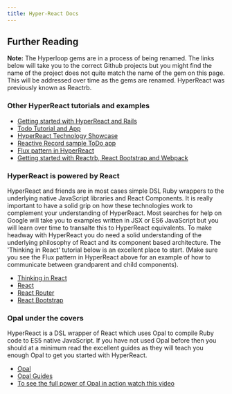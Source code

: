 ```yaml
---
title: Hyper-React Docs
---
```

## Further Reading

**Note:** The Hyperloop gems are in a process of being renamed. The links below will take you to the correct Github projects but you might find the name of the project does not quite match the name of the gem on this page. This will be addressed over time as the gems are renamed. HyperReact was previously known as Reactrb.

### Other HyperReact tutorials and examples
+ [Getting started with HyperReact and Rails](https://github.com/loicboutet/reactrb_tutorial)
+ [Todo Tutorial and App](https://github.com/reactrb/todo-tutorial)
+ [HyperReact Technology Showcase](https://github.com/barriehadfield/reactrb-showcase)
+ [Reactive Record sample ToDo app](https://github.com/loicboutet/reactivetodo)
+ [Flux pattern in HyperReact](https://github.com/reactrb/reactrb.github.io/wiki/Sending-data-from-deeply-nested-components)
+ [Getting started with Reactrb, React Bootstrap and Webpack](https://github.com/fkchang/getting-started-reactrb-webpack)

### HyperReact is powered by React

HyperReact and friends are in most cases simple DSL Ruby wrappers to the underlying native JavaScript libraries and React Components. It is really important to have a solid grip on how these technologies work to complement your understanding of HyperReact. Most searches for help on Google will take you to examples written in JSX or ES6 JavaScript but you will learn over time to transalte this to HyperReact equivalents. To make headway with HyperReact you do need a solid understanding of the underlying philosophy of React and its component based architecture. The 'Thinking in React' tutorial below is an excellent place to start. (Make sure you see the Flux pattern in HyperReact above for an example of how to communicate between grandparent and child components).   

+ [Thinking in React](https://facebook.github.io/react/docs/thinking-in-react.html)
+ [React](https://facebook.github.io/react/docs/getting-started.html)
+ [React Router](https://github.com/reactjs/react-router)
+ [React Bootstrap](https://react-bootstrap.github.io/)

### Opal under the covers

HyperReact is a DSL wrapper of React which uses Opal to compile Ruby code to ES5 native JavaScript. If you have not used Opal before then you should at a minimum read the excellent guides as they will teach you enough Opal to get you started with HyperReact.

+ [Opal](http://opalrb.org/)
+ [Opal Guides](http://opalrb.org/docs/guides/v0.9.2/index.html)
+ [To see the full power of Opal in action watch this video](https://www.youtube.com/watch?v=vhIrrlcWphU)
